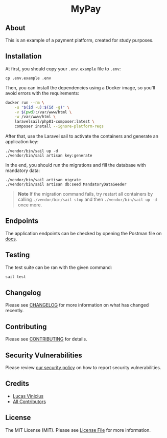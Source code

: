 <h1 align="center">MyPay</h1>

## About

This is an example of a payment platform, created for study purposes.

## Installation

At first, you should copy your `.env.example` file to `.env`:

```
cp .env.example .env
```

Then, you can install the dependencies using a Docker image, so you'll avoid errors with the requirements:

```bash
docker run --rm \
    -u "$(id -u):$(id -g)" \
    -v $(pwd):/var/www/html \
    -w /var/www/html \
    laravelsail/php81-composer:latest \
    composer install --ignore-platform-reqs
```

After that, use the Laravel sail to activate the containers and generate an application key:

```
./vendor/bin/sail up -d
./vendor/bin/sail artisan key:generate
```

In the end, you should run the migrations and fill the database with mandatory data:

```
./vendor/bin/sail artisan migrate
./vendor/bin/sail artisan db:seed MandatoryDataSeeder
```

> **Note**
> If the migration command fails, try restart all containers by calling `./vendor/bin/sail stop` and then `./vendor/bin/sail up -d` once more.

## Endpoints

The application endpoints can be checked by opening the Postman file on [docs](docs/postman-collection.json).

## Testing

The test suite can be ran with the given command:

```bash
sail test
```

## Changelog

Please see [CHANGELOG](CHANGELOG.md) for more information on what has changed recently.

## Contributing

Please see [CONTRIBUTING](.github/CONTRIBUTING.md) for details.

## Security Vulnerabilities

Please review [our security policy](../../security/policy) on how to report security vulnerabilities.

## Credits

- [Lucas Vinicius](https://github.com/lucasdotvin)
- [All Contributors](../../contributors)

## License

The MIT License (MIT). Please see [License File](LICENSE.md) for more information.
